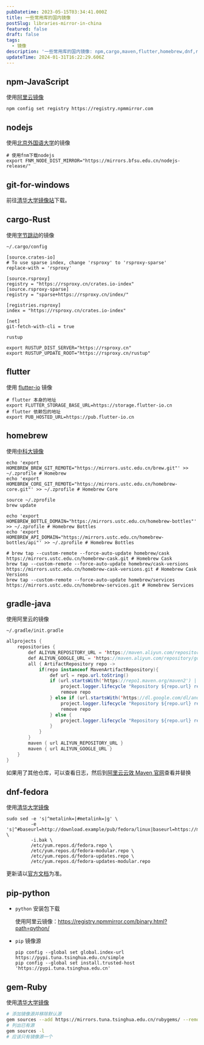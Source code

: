 ```yaml
---
pubDatetime: 2023-05-15T03:34:41.000Z
title: 一些常用库的国内镜像
postSlug: libraries-mirror-in-china
featured: false
draft: false
tags:
  - 镜像
description: '一些常用库的国内镜像: npm,cargo,maven,flutter,homebrew,dnf,ruby,pip'
updateTime: 2024-01-31T16:22:29.606Z
---
```


## npm-JavaScript

使用[阿里云镜像](https://npmmirror.com/)

```shell
npm config set registry https://registry.npmmirror.com
```

## nodejs

使用[北京外国语大学](https://mirrors.bfsu.edu.cn/help/nodejs-release/)的镜像

```shell
# 使用fnm下载nodejs
export FNM_NODE_DIST_MIRROR="https://mirrors.bfsu.edu.cn/nodejs-release/"
```

## git-for-windows

前往[清华大学镜像站](https://mirrors.tuna.tsinghua.edu.cn/github-release/git-for-windows/git/)下载。

## cargo-Rust

使用[字节跳动](http://rsproxy.cn/)的镜像

`~/.cargo/config`

```shell
[source.crates-io]
# To use sparse index, change 'rsproxy' to 'rsproxy-sparse'
replace-with = 'rsproxy'

[source.rsproxy]
registry = "https://rsproxy.cn/crates.io-index"
[source.rsproxy-sparse]
registry = "sparse+https://rsproxy.cn/index/"

[registries.rsproxy]
index = "https://rsproxy.cn/crates.io-index"

[net]
git-fetch-with-cli = true
```

`rustup`

```shell
export RUSTUP_DIST_SERVER="https://rsproxy.cn"
export RUSTUP_UPDATE_ROOT="https://rsproxy.cn/rustup"
```

## flutter

使用 [flutter-io](https://flutter-io.cn/) 镜像

```shell
# flutter 本身的地址
export FLUTTER_STORAGE_BASE_URL=https://storage.flutter-io.cn
# flutter 依赖包的地址
export PUB_HOSTED_URL=https://pub.flutter-io.cn
```

## homebrew

使用[中科大镜像](https://mirrors.ustc.edu.cn/)

```shell
echo 'export HOMEBREW_BREW_GIT_REMOTE="https://mirrors.ustc.edu.cn/brew.git"' >> ~/.zprofile # Homebrew
echo 'export HOMEBREW_CORE_GIT_REMOTE="https://mirrors.ustc.edu.cn/homebrew-core.git"' >> ~/.zprofile # Homebrew Core

source ~/.zprofile
brew update

echo 'export HOMEBREW_BOTTLE_DOMAIN="https://mirrors.ustc.edu.cn/homebrew-bottles"' >> ~/.zprofile # Homebrew Bottles
echo 'export HOMEBREW_API_DOMAIN="https://mirrors.ustc.edu.cn/homebrew-bottles/api"' >> ~/.zprofile # Homebrew Bottles

# brew tap --custom-remote --force-auto-update homebrew/cask https://mirrors.ustc.edu.cn/homebrew-cask.git # Homebrew Cask
brew tap --custom-remote --force-auto-update homebrew/cask-versions https://mirrors.ustc.edu.cn/homebrew-cask-versions.git # Homebrew Cask Versions
brew tap --custom-remote --force-auto-update homebrew/services https://mirrors.ustc.edu.cn/homebrew-services.git # Homebrew Services
```

## gradle-java

使用阿里云的镜像

`~/.gradle/init.gradle`

```java
allprojects {
    repositories {
        def ALIYUN_REPOSITORY_URL = 'https://maven.aliyun.com/repository/public'
        def ALIYUN_GOOGLE_URL = 'https://maven.aliyun.com/repository/google'
        all { ArtifactRepository repo ->
            if(repo instanceof MavenArtifactRepository){
                def url = repo.url.toString()
                if (url.startsWith('https://repo1.maven.org/maven2') || url.startsWith('https://jcenter.bintray.com') || url.startsWith('https://repo.maven.apache.org/maven2/')) {
                    project.logger.lifecycle "Repository ${repo.url} replaced by $ALIYUN_REPOSITORY_URL."
                    remove repo
                } else if (url.startsWith('https://dl.google.com/dl/android/maven2') || url.startsWith('https://maven.google.com')) {
                    project.logger.lifecycle "Repository ${repo.url} replaced by $ALIYUN_GOOGLE_URL."
                    remove repo
                } else {
                    project.logger.lifecycle "Repository ${repo.url} replaced by None."
                }
            }
        }
        maven { url ALIYUN_REPOSITORY_URL }
        maven { url ALIYUN_GOOGLE_URL }
    }
}
```

如果用了其他仓库，可以查看日志，然后到[阿里云云效 Maven 官网](https://developer.aliyun.com/mvn/guide)查看并替换

## dnf-fedora

使用[清华大学镜像](https://mirrors.tuna.tsinghua.edu.cn/)

```shell
sudo sed -e 's|^metalink=|#metalink=|g' \
         -e 's|^#baseurl=http://download.example/pub/fedora/linux|baseurl=https://mirrors.tuna.tsinghua.edu.cn/fedora|g' \
         -i.bak \
         /etc/yum.repos.d/fedora.repo \
         /etc/yum.repos.d/fedora-modular.repo \
         /etc/yum.repos.d/fedora-updates.repo \
         /etc/yum.repos.d/fedora-updates-modular.repo
```

更新请以[官方文档](https://mirrors.tuna.tsinghua.edu.cn/help/fedora/)为准。

## pip-python

- `python` 安装包下载

  使用阿里云镜像：<https://registry.npmmirror.com/binary.html?path=python/>

- `pip` 镜像源

  ```shell
  pip config --global set global.index-url https://pypi.tuna.tsinghua.edu.cn/simple
  pip config --global set install.trusted-host 'https://pypi.tuna.tsinghua.edu.cn'
  ```

## gem-Ruby

使用[清华大学镜像](https://mirrors.tuna.tsinghua.edu.cn/help/rubygems/)

```bash
# 添加镜像源并移除默认源
gem sources --add https://mirrors.tuna.tsinghua.edu.cn/rubygems/ --remove https://rubygems.org/
# 列出已有源
gem sources -l
# 应该只有镜像源一个
```
